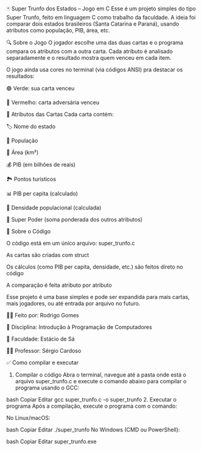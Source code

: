 🃏 Super Trunfo dos Estados – Jogo em C
Esse é um projeto simples do tipo Super Trunfo, feito em linguagem C como trabalho da faculdade. A ideia foi comparar dois estados brasileiros (Santa Catarina e Paraná), usando atributos como população, PIB, área, etc.

🔍 Sobre o Jogo
O jogador escolhe uma das duas cartas e o programa compara os atributos com a outra carta. Cada atributo é analisado separadamente e o resultado mostra quem venceu em cada item.

O jogo ainda usa cores no terminal (via códigos ANSI) pra destacar os resultados:

🟢 Verde: sua carta venceu

🔴 Vermelho: carta adversária venceu

🧾 Atributos das Cartas
Cada carta contém:

🏷️ Nome do estado

👥 População

📏 Área (km²)

💰 PIB (em bilhões de reais)

🏞️ Pontos turísticos

📊 PIB per capita (calculado)

📌 Densidade populacional (calculada)

🧠 Super Poder (soma ponderada dos outros atributos)

📁 Sobre o Código

O código está em um único arquivo: super_trunfo.c

As cartas são criadas com struct

Os cálculos (como PIB per capita, densidade, etc.) são feitos direto no código

A comparação é feita atributo por atributo

Esse projeto é uma base simples e pode ser expandida para mais cartas, mais jogadores, ou até entrada por arquivo no futuro.

👨‍💻 Feito por: Rodrigo Gomes

📘 Disciplina: Introdução à Programação de Computadores

🏫 Faculdade: Estácio de Sá

👨‍🏫 Professor: Sérgio Cardoso

✅ Como compilar e executar
1. Compilar o código
Abra o terminal, navegue até a pasta onde está o arquivo super_trunfo.c e execute o comando abaixo para compilar o programa usando o GCC:

bash
Copiar
Editar
gcc super_trunfo.c -o super_trunfo
2. Executar o programa
Após a compilação, execute o programa com o comando:

No Linux/macOS:

bash
Copiar
Editar
./super_trunfo
No Windows (CMD ou PowerShell):

bash
Copiar
Editar
super_trunfo.exe
